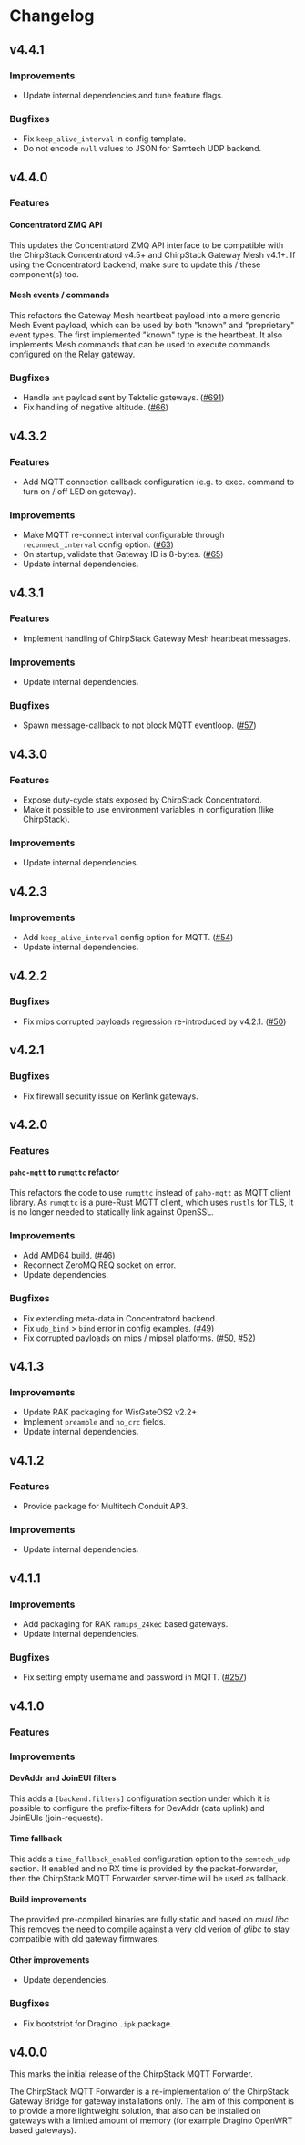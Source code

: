 # Changelog

## v4.4.1

### Improvements

* Update internal dependencies and tune feature flags.

### Bugfixes

* Fix `keep_alive_interval` in config template.
* Do not encode `null` values to JSON for Semtech UDP backend.

## v4.4.0

### Features

#### Concentratord ZMQ API

This updates the Concentratord ZMQ API interface to be compatible with the
ChirpStack Concentratord v4.5+ and ChirpStack Gateway Mesh v4.1+. If using
the Concentratord backend, make sure to update this / these component(s)
too.

#### Mesh events / commands

This refactors the Gateway Mesh heartbeat payload into a more generic Mesh Event
payload, which can be used by both "known" and "proprietary" event types. The
first implemented "known" type is the heartbeat. It also implements Mesh
commands that can be used to execute commands configured on the Relay gateway.

### Bugfixes

* Handle `ant` payload sent by Tektelic gateways. ([#691](https://github.com/chirpstack/chirpstack/issues/691))
* Fix handling of negative altitude. ([#66](https://github.com/chirpstack/chirpstack-mqtt-forwarder/issues/66))

## v4.3.2

### Features

* Add MQTT connection callback configuration (e.g. to exec. command to turn on / off LED on gateway).

### Improvements

* Make MQTT re-connect interval configurable through `reconnect_interval` config option. ([#63](https://github.com/chirpstack/chirpstack-mqtt-forwarder/pull/63))
* On startup, validate that Gateway ID is 8-bytes. ([#65](https://github.com/chirpstack/chirpstack-mqtt-forwarder/pull/65))
* Update internal dependencies.

## v4.3.1

### Features

* Implement handling of ChirpStack Gateway Mesh heartbeat messages.

### Improvements

* Update internal dependencies.

### Bugfixes

* Spawn message-callback to not block MQTT eventloop. ([#57](https://github.com/chirpstack/chirpstack-mqtt-forwarder/issues/57))

## v4.3.0

### Features

* Expose duty-cycle stats exposed by ChirpStack Concentratord.
* Make it possible to use environment variables in configuration (like ChirpStack).

### Improvements

* Update internal dependencies.

## v4.2.3

### Improvements

* Add `keep_alive_interval` config option for MQTT. ([#54](https://github.com/chirpstack/chirpstack-mqtt-forwarder/issues/54)) 
* Update internal dependencies.

## v4.2.2

### Bugfixes

* Fix mips corrupted payloads regression re-introduced by v4.2.1. ([#50](https://github.com/chirpstack/chirpstack-mqtt-forwarder/issues/50))

## v4.2.1

### Bugfixes

* Fix firewall security issue on Kerlink gateways.

## v4.2.0

### Features

#### `paho-mqtt` to `rumqttc` refactor

This refactors the code to use `rumqttc` instead of `paho-mqtt` as MQTT client
library. As `rumqttc` is a pure-Rust MQTT client, which uses `rustls` for TLS,
it is no longer needed to statically link against OpenSSL.

### Improvements

* Add AMD64 build. ([#46](https://github.com/chirpstack/chirpstack-mqtt-forwarder/pull/46))
* Reconnect ZeroMQ REQ socket on error.
* Update dependencies.

### Bugfixes

* Fix extending meta-data in Concentratord backend.
* Fix `udp_bind` > `bind` error in config examples. ([#49](https://github.com/chirpstack/chirpstack-mqtt-forwarder/pull/49))
* Fix corrupted payloads on mips / mipsel platforms. ([#50](https://github.com/chirpstack/chirpstack-mqtt-forwarder/issues/50), [#52](https://github.com/chirpstack/chirpstack-mqtt-forwarder/issues/52))

## v4.1.3

### Improvements

* Update RAK packaging for WisGateOS2 v2.2+.
* Implement `preamble` and `no_crc` fields.
* Update internal dependencies.

## v4.1.2

### Features

* Provide package for Multitech Conduit AP3.

### Improvements

* Update internal dependencies.

## v4.1.1

### Improvements

* Add packaging for RAK `ramips_24kec` based gateways.
* Update internal dependencies.

### Bugfixes

* Fix setting empty username and password in MQTT. ([#257](https://github.com/chirpstack/chirpstack/issues/257))

## v4.1.0

### Features

### Improvements

#### DevAddr and JoinEUI filters

This adds a `[backend.filters]` configuration section under which it is
possible to configure the prefix-filters for DevAddr (data uplink) and
JoinEUIs (join-requests).

#### Time fallback

This adds a `time_fallback_enabled` configuration option to the `semtech_udp`
section. If enabled and no RX time is provided by the packet-forwarder, then
the ChirpStack MQTT Forwarder server-time will be used as fallback.

#### Build improvements

The provided pre-compiled binaries are fully static and based on _musl libc_.
This removes the need to compile against a very old verion of _glibc_ to
stay compatible with old gateway firmwares.

#### Other improvements

* Update dependencies.

### Bugfixes

* Fix bootstript for Dragino `.ipk` package.

## v4.0.0

This marks the initial release of the ChirpStack MQTT Forwarder.

The ChirpStack MQTT Forwarder is a re-implementation of the ChirpStack Gateway
Bridge for gateway installations only. The aim of this component is to provide
a more lightweight solution, that also can be installed on gateways with a
limited amount of memory (for example Dragino OpenWRT based gateways).
